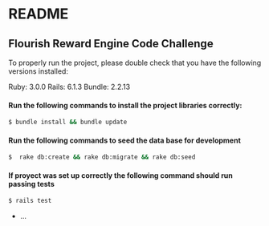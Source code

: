 # README

## Flourish Reward Engine Code Challenge

To properly run the project, please double check that you have the following versions installed:

Ruby: 3.0.0
Rails: 6.1.3
Bundle: 2.2.13

#### Run the following commands to install the project libraries correctly:

```bash
$ bundle install && bundle update
```
#### Run the following commands to seed the data base for development
```bash
$  rake db:create && rake db:migrate && rake db:seed
```

#### If proyect was set up correctly the following command should run passing tests
```bash
$ rails test
```



* ...
